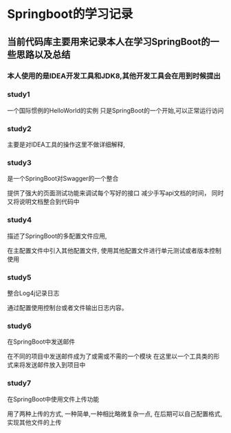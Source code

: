 Springboot的学习记录
====
当前代码库主要用来记录本人在学习SpringBoot的一些思路以及总结
-------

### 本人使用的是IDEA开发工具和JDK8,其他开发工具会在用到时候提出

### study1
一个国际惯例的HelloWorld的实例
只是SpringBoot的一个开始,可以正常运行访问

### study2
主要是对IDEA工具的操作这里不做详细解释,

### study3
是一个SpringBoot对Swagger的一个整合

提供了强大的页面测试功能来调试每个写好的接口
减少手写api文档的时间，
同时又将说明文档整合到代码中

### study4
描述了SpringBoot的多配置文件应用,

在主配置文件中引入其他配置文件,
使用其他配置文件进行单元测试或者版本控制使用 

### study5
整合Log4j记录日志

通过配置使用控制台或者文件输出日志内容。 

### study6
在SpringBoot中发送邮件

在不同的项目中发送邮件成为了或需或不需的一个模块
在这里以一个工具类的形式来将发送邮件放入到项目中

### study7 
在SpringBoot中使用文件上传功能

用了两种上传的方式,
一种简单,一种相比略微复杂一点,
在后期可以自己配置格式,实现其他文件的上传
